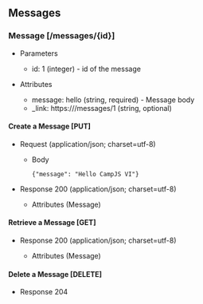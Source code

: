 ## Messages

### Message [/messages/{id}]

+ Parameters
    - id: 1 (integer) - id of the message

+ Attributes
    - message: hello (string, required) - Message body
    - _link: https://<host>/messages/1 (string, optional)


#### Create a Message [PUT]

+ Request (application/json; charset=utf-8)

    + Body

      ```
      {"message": "Hello CampJS VI"}
      ```

+ Response 200 (application/json; charset=utf-8)

    + Attributes (Message)


#### Retrieve a Message [GET]

+ Response 200 (application/json; charset=utf-8)

    + Attributes (Message)


#### Delete a Message [DELETE]

+ Response 204
